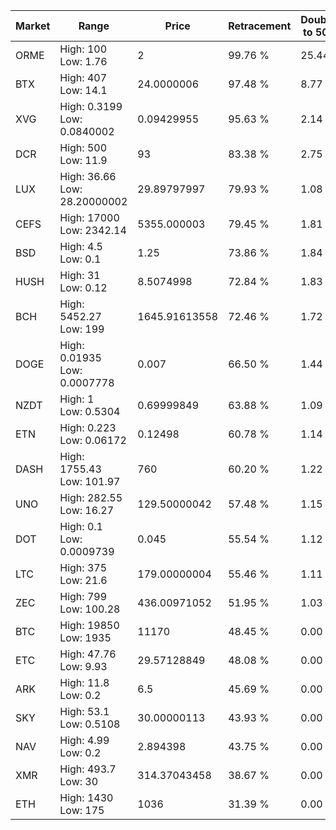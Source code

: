 | Market | Range | Price| Retracement | Doubles to 50% |
| --- | --- | --- | --- | --- |
| ORME | High: 100<br />Low: 1.76 | 2 | 99.76 % | 25.44 |
| BTX | High: 407<br />Low: 14.1 | 24.0000006 | 97.48 % | 8.77 |
| XVG | High: 0.3199<br />Low: 0.0840002 | 0.09429955 | 95.63 % | 2.14 |
| DCR | High: 500<br />Low: 11.9 | 93 | 83.38 % | 2.75 |
| LUX | High: 36.66<br />Low: 28.20000002 | 29.89797997 | 79.93 % | 1.08 |
| CEFS | High: 17000<br />Low: 2342.14 | 5355.000003 | 79.45 % | 1.81 |
| BSD | High: 4.5<br />Low: 0.1 | 1.25 | 73.86 % | 1.84 |
| HUSH | High: 31<br />Low: 0.12 | 8.5074998 | 72.84 % | 1.83 |
| BCH | High: 5452.27<br />Low: 199 | 1645.91613558 | 72.46 % | 1.72 |
| DOGE | High: 0.01935<br />Low: 0.0007778 | 0.007 | 66.50 % | 1.44 |
| NZDT | High: 1<br />Low: 0.5304 | 0.69999849 | 63.88 % | 1.09 |
| ETN | High: 0.223<br />Low: 0.06172 | 0.12498 | 60.78 % | 1.14 |
| DASH | High: 1755.43<br />Low: 101.97 | 760 | 60.20 % | 1.22 |
| UNO | High: 282.55<br />Low: 16.27 | 129.50000042 | 57.48 % | 1.15 |
| DOT | High: 0.1<br />Low: 0.0009739 | 0.045 | 55.54 % | 1.12 |
| LTC | High: 375<br />Low: 21.6 | 179.00000004 | 55.46 % | 1.11 |
| ZEC | High: 799<br />Low: 100.28 | 436.00971052 | 51.95 % | 1.03 |
| BTC | High: 19850<br />Low: 1935 | 11170 | 48.45 % | 0.00 |
| ETC | High: 47.76<br />Low: 9.93 | 29.57128849 | 48.08 % | 0.00 |
| ARK | High: 11.8<br />Low: 0.2 | 6.5 | 45.69 % | 0.00 |
| SKY | High: 53.1<br />Low: 0.5108 | 30.00000113 | 43.93 % | 0.00 |
| NAV | High: 4.99<br />Low: 0.2 | 2.894398 | 43.75 % | 0.00 |
| XMR | High: 493.7<br />Low: 30 | 314.37043458 | 38.67 % | 0.00 |
| ETH | High: 1430<br />Low: 175 | 1036 | 31.39 % | 0.00 |
